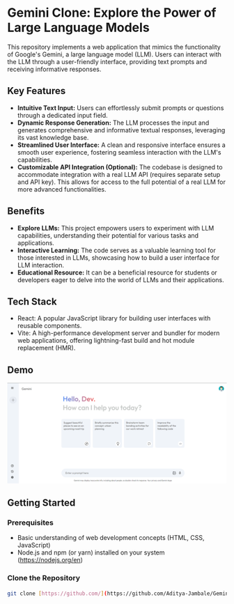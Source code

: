 # Gemini Clone: Explore the Power of Large Language Models

This repository implements a web application that mimics the functionality of Google's Gemini, a large language model (LLM). Users can interact with the LLM through a user-friendly interface, providing text prompts and receiving informative responses.

## Key Features

* **Intuitive Text Input:** Users can effortlessly submit prompts or questions through a dedicated input field.
* **Dynamic Response Generation:** The LLM processes the input and generates comprehensive and informative textual responses, leveraging its vast knowledge base.
* **Streamlined User Interface:** A clean and responsive interface ensures a smooth user experience, fostering seamless interaction with the LLM's capabilities.
* **Customizable API Integration (Optional):** The codebase is designed to accommodate integration with a real LLM API (requires separate setup and API key). This allows for access to the full potential of a real LLM for more advanced functionalities.

## Benefits

* **Explore LLMs:** This project empowers users to experiment with LLM capabilities, understanding their potential for various tasks and applications.
* **Interactive Learning:** The code serves as a valuable learning tool for those interested in LLMs, showcasing how to build a user interface for LLM interaction.
* **Educational Resource:** It can be a beneficial resource for students or developers eager to delve into the world of LLMs and their applications.

## Tech Stack

* React: A popular JavaScript library for building user interfaces with reusable components.
* Vite: A high-performance development server and bundler for modern web applications, offering lightning-fast build and hot module replacement (HMR).

## Demo

![Demo](https://github.com/Aditya-Jambale/Gemini-Clone/blob/main/gemini-clone/src/assets/demo.png)

## Getting Started

### Prerequisites

* Basic understanding of web development concepts (HTML, CSS, JavaScript)
* Node.js and npm (or yarn) installed on your system (https://nodejs.org/en)

### Clone the Repository

```bash
git clone [https://github.com/](https://github.com/Aditya-Jambale/Gemini-Clone


